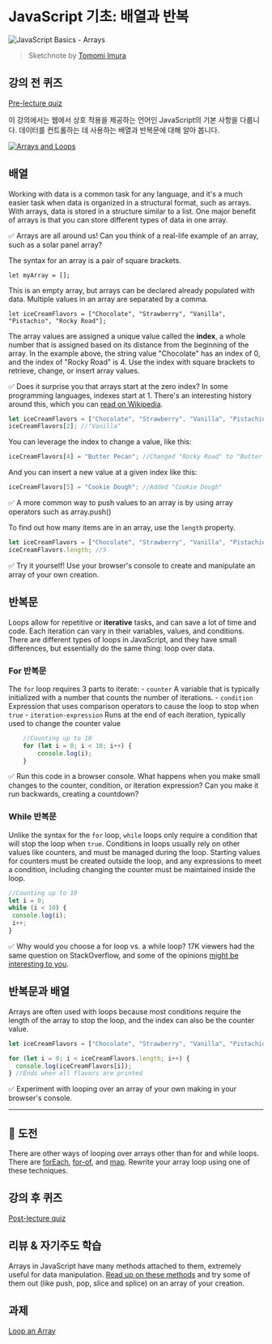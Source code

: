 # JavaScript 기초: 배열과 반복

![JavaScript Basics - Arrays](images/webdev101-js-arrays.png)
> Sketchnote by [Tomomi Imura](https://twitter.com/girlie_mac)

## 강의 전 퀴즈
[Pre-lecture quiz](.github/pre-lecture-quiz.md)

이 강의에서는 웹에서 상호 작용을 제공하는 언어인 JavaScript의 기본 사항을 다룹니다. 데이터를 컨트롤하는 데 사용하는 배열과 반복문에 대해 알아 봅니다.

[![Arrays and Loops](https://img.youtube.com/vi/Q_CRM2lXXBg/0.jpg)](https://youtube.com/watch?v=Q_CRM2lXXBg "Arrays and Loops")

## 배열

Working with data is a common task for any language, and it's a much easier task when data is organized in a structural format, such as arrays. With arrays, data is stored in a structure similar to a list. One major benefit of arrays is that you can store different types of data in one array.

✅ Arrays are all around us! Can you think of a real-life example of an array, such as a solar panel array?

The syntax for an array is a pair of square brackets.

`let myArray = [];`

This is an empty array, but arrays can be declared already populated with data. Multiple values in an array are separated by a comma.

`let iceCreamFlavors = ["Chocolate", "Strawberry", "Vanilla", "Pistachio", "Rocky Road"];`

The array values are assigned a unique value called the **index**, a whole number that is assigned based on its distance from the beginning of the array. In the example above, the string value "Chocolate" has an index of 0, and the index of "Rocky Road" is 4. Use the index with square brackets to retrieve, change, or insert array values.

✅ Does it surprise you that arrays start at the zero index? In some programming languages, indexes start at 1. There's an interesting history around this, which you can [read on Wikipedia](https://en.wikipedia.org/wiki/Zero-based_numbering).

```javascript
let iceCreamFlavors = ["Chocolate", "Strawberry", "Vanilla", "Pistachio", "Rocky Road"];
iceCreamFlavors[2]; //"Vanilla"
```

You can leverage the index to change a value, like this:

```javascript
iceCreamFlavors[4] = "Butter Pecan"; //Changed "Rocky Road" to "Butter Pecan"
```

And you can insert a new value at a given index like this:

```javascript
iceCreamFlavors[5] = "Cookie Dough"; //Added "Cookie Dough"
```

✅ A more common way to push values to an array is by using array operators such as array.push()

To find out how many items are in an array, use the `length` property.

```javascript
let iceCreamFlavors = ["Chocolate", "Strawberry", "Vanilla", "Pistachio", "Rocky Road"];
iceCreamFlavors.length; //5
```

✅ Try it yourself! Use your browser's console to create and manipulate an array of your own creation.

## 반복문

Loops allow for repetitive or **iterative** tasks, and can save a lot of time and code. Each iteration can vary in their variables, values, and conditions. There are different types of loops in JavaScript, and they have small differences, but essentially do the same thing: loop over data.

### For 반복문

The `for` loop requires 3 parts to iterate:
    - `counter` A variable that is typically initialized with a number that counts the number of iterations.
    - `condition` Expression that uses comparison operators to cause the loop to stop when `true`
    - `iteration-expression` Runs at the end of each iteration, typically used to change the counter value
  
```javascript
    //Counting up to 10
    for (let i = 0; i < 10; i++) {
        console.log(i);
    }
```

✅ Run this code in a browser console. What happens when you make small changes to the counter, condition, or iteration expression? Can you make it run backwards, creating a countdown?

### While 반복문

Unlike the syntax for the `for` loop, `while` loops only require a condition that will stop the loop when `true`. Conditions in loops usually rely on other values like counters, and must be managed during the loop. Starting values for counters must be created outside the loop, and any expressions to meet a condition, including changing the counter must be maintained inside the loop.

```javascript
//Counting up to 10
let i = 0;
while (i < 10) {
 console.log(i);
 i++;
}
```

✅ Why would you choose a for loop vs. a while loop? 17K viewers had the same question on StackOverflow, and some of the opinions [might be interesting to you](https://stackoverflow.com/questions/39969145/while-loops-vs-for-loops-in-javascript).

## 반복문과 배열

Arrays are often used with loops because most conditions require the length of the array to stop the loop, and the index can also be the counter value.

```javascript
let iceCreamFlavors = ["Chocolate", "Strawberry", "Vanilla", "Pistachio", "Rocky Road"];

for (let i = 0; i < iceCreamFlavors.length; i++) {
  console.log(iceCreamFlavors[i]);
} //Ends when all flavors are printed
```

✅ Experiment with looping over an array of your own making in your browser's console. 

---

## 🚀 도전

There are other ways of looping over arrays other than for and while loops. There are [forEach](https://developer.mozilla.org/en-US/docs/Web/JavaScript/Reference/Global_Objects/Array/forEach), [for-of](https://developer.mozilla.org/en-US/docs/Web/JavaScript/Reference/Statements/for...of), and [map](https://developer.mozilla.org/en-US/docs/Web/JavaScript/Reference/Global_Objects/Array/map). Rewrite your array loop using one of these techniques.

## 강의 후 퀴즈
[Post-lecture quiz](.github/post-lecture-quiz.md)


## 리뷰 & 자기주도 학습

Arrays in JavaScript have many methods attached to them, extremely useful for data manipulation. [Read up on these methods](https://developer.mozilla.org/en-US/docs/Web/JavaScript/Reference/Global_Objects/Array) and try some of them out (like push, pop, slice and splice) on an array of your creation.

## 과제

[Loop an Array](assignment.md)
